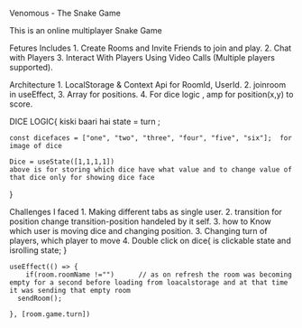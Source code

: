 Venomous - The Snake Game

This is an online multiplayer Snake Game 

Fetures Includes 
    1. Create Rooms and Invite Friends to join and play.
    2. Chat with Players
    3. Interact With Players Using Video Calls (Multiple players supported).


Architecture
    1. LocalStorage & Context Api for RoomId, UserId.
    2. joinroom in useEffect,
    3. Array for positions.
    4. For dice logic , amp for position(x,y) to score.


DICE LOGIC{
    kiski baari hai state = turn ;

    const dicefaces = ["one", "two", "three", "four", "five", "six"];  for image of dice
     
    Dice = useState([1,1,1,1]) 
    above is for storing which dice have what value and to change value of that dice only for showing dice face

}





Challenges I faced
    1. Making different tabs as single user.
    2. transition for position change transition-position handeled by it self.
    3. how to Know which user is moving dice and changing position.
    3. Changing turn of players, which player to move
    4. Double click on dice{
        is clickable state and isrolling state;
    }
    

    
	useEffect(() => {
		if(room.roomName !="")      // as on refresh the room was becoming empty for a second before loading from loacalstorage and at that time it was sending that empty room
	  sendRoom();

	}, [room.game.turn])

